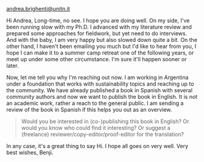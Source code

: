 andrea.brighenti@unitn.it

Hi Andrea,
Long-time, no see. I hope you are doing well. On my side, I've been running slow with my Ph.D. I advanced with my literature review and prepared some approaches for fieldwork, but yet need to do interviews. And with the baby, I am very happy but also slowed down quite a bit. On the other hand, I haven't been emailing you much but I'd like to hear from you, I hope I can make it to a summer camp retreat one of the following years, or meet up under some other circumstance. I'm sure it'll happen sooner or later.

Now, let me tell you why I'm reaching out now. I am working in Argentina under a foundation that works with sustainability topics and reaching up to the community. We have already published a book in Spanish with several community authors and now we want to publish the book in English. It is not an academic work, rather a reach to the general public. I am sending a review of the book in Spanish if this helps you out as an overview.

> Would you be interested in (co-)publishing this book in English? Or would you know who could find it interesting? Or suggest a (freelance) reviewer/copy-editor/proof-editor for the translation?

In any case, it's a great thing to say Hi. I hope all goes on very well.
Very best wishes,
Benji.
